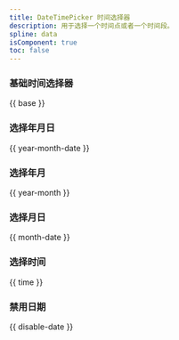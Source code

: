 ```yaml
---
title: DateTimePicker 时间选择器
description: 用于选择一个时间点或者一个时间段。
spline: data
isComponent: true
toc: false
---
```


### 基础时间选择器

{{ base }}

### 选择年月日

{{ year-month-date }}

### 选择年月

{{ year-month }}

### 选择月日

{{ month-date }}

### 选择时间

{{ time }}

### 禁用日期

{{ disable-date }}
